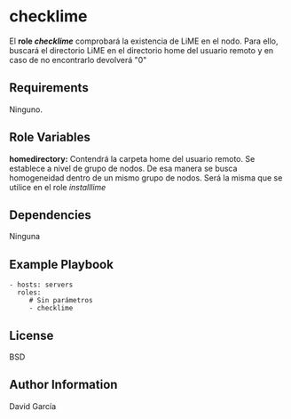 checklime
=========

 El **role _checklime_** comprobará la existencia de LiME en el nodo. Para ello, buscará el directorio LiME en el directorio home del usuario remoto y en caso de no encontrarlo devolverá "0"

Requirements
------------

Ninguno.

Role Variables
--------------

**homedirectory:** Contendrá la carpeta home del usuario remoto. Se establece a nivel de grupo de nodos. De esa manera se busca homogeneidad dentro de un mismo grupo de nodos. Será la misma que se utilice en el role *installlime*

Dependencies
------------

Ninguna

Example Playbook
----------------

    - hosts: servers
      roles:
         # Sin parámetros
         - checklime

License
-------

BSD

Author Information
------------------

David García
